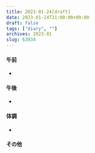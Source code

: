 ```yaml
---
title: 2023-01-24[draft]
date: 2023-01-24T21:00:00+09:00
draft: false
tags: ["diary", ""]
archives: 2023-01
slug: 63034
---
```

#### 午前
- 
#### 午後
- 
#### 体調
- 
#### その他